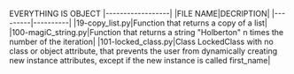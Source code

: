 EVERYTHING IS OBJECT
|------------------|
|FILE NAME|DECRIPTION|
|---------|----------|
|19-copy\_list.py|Function that returns a copy of a list|
|100-magiC\_string.py|Function that returns a string "Holberton" n times the number of the iteration|
|101-locked\_class.py|Class LockedClass with no class or object attribute, that prevents the user from dynamically creating new instance attributes, except if the new instance is called first\_name|

